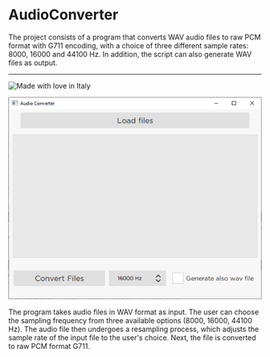 # AudioConverter
The project consists of a program that converts WAV audio files to raw PCM format with G711 encoding, with a choice of three different sample rates: 8000, 16000 and 44100 Hz. In addition, the script can also generate WAV files as output.

***
![Made with love in Italy](https://madewithlove.now.sh/it?heart=true&colorA=%234d3c6f&template=for-the-badge)

![](https://github.com/DarkShrill/AudioConverter/blob/master/stuff/audio_converter.PNG)

The program takes audio files in WAV format as input. The user can choose the sampling frequency from three available options (8000, 16000, 44100 Hz). The audio file then undergoes a resampling process, which adjusts the sample rate of the input file to the user's choice. Next, the file is converted to raw PCM format G711.

